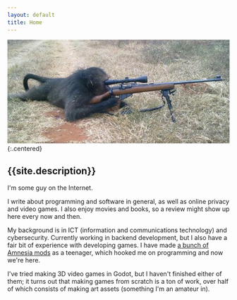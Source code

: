 ```yaml
---
layout: default
title: Home
---
```


![](assets/images/sniper_monkey.jpg){:.centered}

## {{site.description}}

I'm some guy on the Internet.

I write about programming and software in general, as well as online privacy and video games.
I also enjoy movies and books, so a review might show up here every now and then.

My background is in ICT (information and communications technology) and cybersecurity.
Currently working in backend development,
but I also have a fair bit of experience with developing games.
I have made [a bunch of Amnesia mods](https://www.moddb.com/members/vuko-drakkeinen/mods)
as a teenager, which hooked me on programming and now we're here.

I've tried making 3D video games in Godot, but I haven't finished either of them;
it turns out that making games from scratch is a ton of work,
over half of which consists of making art assets (something I'm an amateur in).
